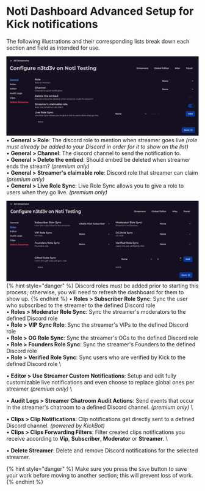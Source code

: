 # Noti Dashboard Advanced Setup for Kick notifications

The following illustrations and their corresponding lists break down each section and field as intended for use. 

![](../../.gitbook/assets/dashboard_advanced_streamer_setup.png)
   • **General > Role**: The discord role to mention when streamer goes live *(role must already be added to your Discord in order for it  to show on the list)* \
   • **General > Channel**: The discord channel to send the notification to. \
   • **General > Delete the embed**: Should embed be deleted when streamer ends the stream? *(premium only)* \
   • **General > Streamer's claimable role**: Discord role that streamer can claim *(premium only)* \
   • **General > Live Role Sync**: Live Role Sync allows you to give a role to users when they go live. *(premium only)*

![](../../.gitbook/assets/dashboard_advanced_streamer_roles_setup.png)
{% hint style="danger" %} 
Discord roles must be added prior to starting this process; otherwise, you will need to refresh the dashboard for them to show up.
{% endhint %}
   • **Roles > Subscriber Role Sync**: Sync the user who subscribed to the streamer to the defined Discord role \
   • **Roles > Moderator Role Sync**: Sync the streamer's moderators to the defined Discord role \
   • **Role > VIP Sync Role**: Sync the streamer's VIPs to the defined Discord role \
   • **Role > OG Role Sync**: Sync the streamer's OGs to the defined Discord role \
   • **Role > Founders Role Sync**: Sync the streamer's Founders to the defined Discord role \
   • **Role > Verified Role Sync**: Sync users who are verified by Kick to the defined Discord role \
   
   • **Editor > Use Streamer Custom Notifications**: Setup and edit fully customizable live notifications and even choose to replace global ones per streamer *(premium only)* \

   • **Audit Logs > Streamer Chatroom Audit Actions**: Send events that occur in the streamer's chatroom to a defined Discord channel. *(premium only)* \

   • **Clips > Clip Notifications**: Clip notifications get directly sent to a defined Discord channel. *(powered by KickBot)* \
   • **Clips > Clips Forwarding Filters**: Filter created clips notifications you receive according to **Vip**, **Subscriber**, **Moderator** or **Streamer**. \

   • **Delete Streamer**: Delete and remove Discord notifications for the selected streamer.

{% hint style="danger" %} 
Make sure you press the `Save` button to save your work before moving to another section; this will prevent loss of work.
{% endhint %}

